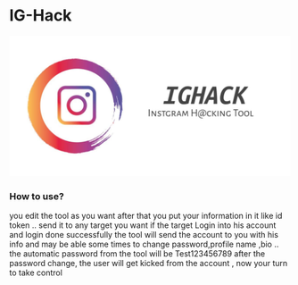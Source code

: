 # IG-Hack
<p align="center">
<a href="https://t.me/TweakPY"><img title="IG-Hack" src="https://raw.githubusercontent.com/Filza2/IG-Hack/main/h.jpg"></a>
</p>

### How to use?
you edit the tool as you want after that you put your information in it like id token ..
send it to any target you want if the target Login into his account and login done successfully  the 
tool will send the account to you with his info and may be able some times to change password,profile name ,bio  ..
the automatic password from the tool will be Test123456789 after the password change, the user will get kicked from 
the account , now your turn to take control
